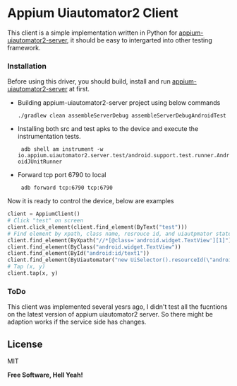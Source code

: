 # Appium Uiautomator2 Client 

This client is a simple implementation written in Python for [appium-uiautomator2-server](https://github.com/appium/appium-uiautomator2-server), it should be easy to intergarted into other testing framework.
   
### Installation

Before using this driver, you should build, install and run [appium-uiautomator2-server](https://github.com/appium/appium-uiautomator2-server) at first.

- Building appium-uiautomator2-server project using below commands

  `./gradlew clean assembleServerDebug assembleServerDebugAndroidTest`
- Installing both src and test apks to the device and execute the instrumentation tests.

  ` adb shell am instrument -w io.appium.uiautomator2.server.test/android.support.test.runner.AndroidJUnitRunner`
- Forward tcp port 6790 to local

  ` adb forward tcp:6790 tcp:6790`

Now it is ready to control the device, below are examples
```python
client = AppiumClient()
# Click "test" on screen
client.click_element(client.find_element(ByText("test")))
# Find element by xpath, class name, resrouce id, and uiautpmator statements
client.find_element(ByXpath("//*[@class='android.widget.TextView'][1]"))
client.find_element(ByClass("android.widget.TextView"))
client.find_element(ById("android:id/text1"))
client.find_element(ByUiautomator("new UiSelector().resourceId(\"android:id/text1\")"))
# Tap (x, y)
client.tap(x, y)
```

### ToDo
This client was implemented several yesrs ago, I didn't test all the fucntions on the latest version of appium uiautomator2 server. So there might be adaption works if the service side has changes. 

License
----

MIT


**Free Software, Hell Yeah!**
